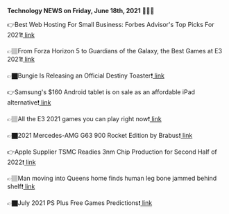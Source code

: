 <b>Technology NEWS on Friday, June 18th, 2021</b> 📡📡📡 

👉Best Web Hosting For Small Business: Forbes Advisor's Top Picks For 2021❗️<a href='https://techblock.club/?p=12583'> link</a>

👉🏽From Forza Horizon 5 to Guardians of the Galaxy, the Best Games at E3 2021❗️<a href='https://techblock.club/?p=12585'> link</a>

👉🏿Bungie Is Releasing an Official Destiny Toaster❗️<a href='https://techblock.club/?p=12587'> link</a>

👉Samsung's $160 Android tablet is on sale as an affordable iPad alternative❗️<a href='https://techblock.club/?p=12589'> link</a>

👉🏽All the E3 2021 games you can play right now❗️<a href='https://techblock.club/?p=12591'> link</a>

👉🏿2021 Mercedes-AMG G63 900 Rocket Edition by Brabus❗️<a href='https://techblock.club/?p=12593'> link</a>

👉Apple Supplier TSMC Readies 3nm Chip Production for Second Half of 2022❗️<a href='https://techblock.club/?p=12595'> link</a>

👉🏽Man moving into Queens home finds human leg bone jammed behind shelf❗️<a href='https://techblock.club/?p=12597'> link</a>

👉🏿July 2021 PS Plus Free Games Predictions❗️<a href='https://techblock.club/?p=12599'> link</a>

